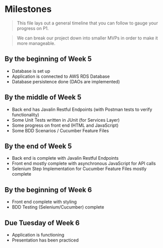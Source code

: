 # Milestones
> This file lays out a general timeline that you can follow to gauge your progress on P1. 

> We can break our project down into smaller MVPs in order to make it more manageable. 

## By the beginning of Week 5
- Database is set up
- Application is connected to AWS RDS Database
- Database persistence done (DAOs are implemented)

## By the middle of Week 5
- Back end has Javalin Restful Endpoints (with Postman tests to verify functionality)
- Some Unit Tests written in JUnit (for Services Layer)
- Some progress on front end (HTML and JavaScript)
- Some BDD Scenarios / Cucumber Feature Files

## By the end of Week 5 
- Back end is complete with Javalin Restful Endpoints
- Front end mostly complete with asynchronous JavaScript for API calls
- Selenium Step Implementation for Cucumber Feature Files mostly complete

## By the beginning of Week 6
- Front end complete with styling
- BDD Testing (Selenium/Cucumber) complete

## Due Tuesday of Week 6
- Application is functioning
- Presentation has been practiced
